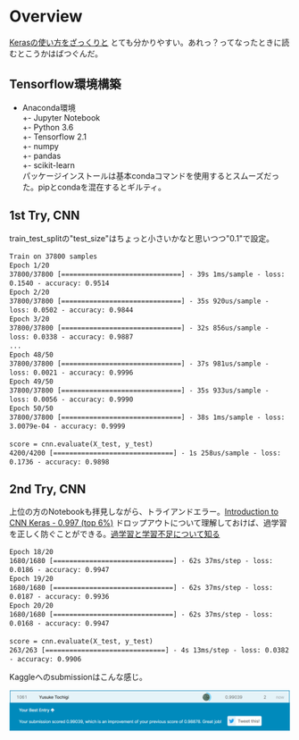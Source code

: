 # Overview
[Kerasの使い方をざっくりと](http://marupeke296.com/IKDADV_DL_No2_Keras.html) とても分かりやすい。あれっ？ってなったときに読むとこうかはばつぐんだ。
## Tensorflow環境構築
- Anaconda環境  
 +- Jupyter Notebook  
 +- Python 3.6  
 +- Tensorflow 2.1  
 +- numpy  
 +- pandas  
 +- scikit-learn   
パッケージインストールは基本condaコマンドを使用するとスムーズだった。pipとcondaを混在するとギルティ。

## 1st Try, CNN
train_test_splitの"test_size"はちょっと小さいかなと思いつつ"0.1"で設定。
```
Train on 37800 samples
Epoch 1/20
37800/37800 [==============================] - 39s 1ms/sample - loss: 0.1540 - accuracy: 0.9514
Epoch 2/20
37800/37800 [==============================] - 35s 920us/sample - loss: 0.0502 - accuracy: 0.9844
Epoch 3/20
37800/37800 [==============================] - 32s 856us/sample - loss: 0.0338 - accuracy: 0.9887
...
Epoch 48/50
37800/37800 [==============================] - 37s 981us/sample - loss: 0.0021 - accuracy: 0.9996
Epoch 49/50
37800/37800 [==============================] - 35s 933us/sample - loss: 0.0056 - accuracy: 0.9990
Epoch 50/50
37800/37800 [==============================] - 38s 1ms/sample - loss: 3.0079e-04 - accuracy: 0.9999

score = cnn.evaluate(X_test, y_test)
4200/4200 [==============================] - 1s 258us/sample - loss: 0.1736 - accuracy: 0.9898
```


## 2nd Try, CNN
上位の方のNotebookも拝見しながら、トライアンドエラー。[Introduction to CNN Keras - 0.997 (top 6%)](https://www.kaggle.com/yassineghouzam/introduction-to-cnn-keras-0-997-top-6)
ドロップアウトについて理解しておけば、過学習を正しく防ぐことができる。[過学習と学習不足について知る](https://www.tensorflow.org/tutorials/keras/overfit_and_underfit?hl=ja)
```
Epoch 18/20
1680/1680 [==============================] - 62s 37ms/step - loss: 0.0186 - accuracy: 0.9947
Epoch 19/20
1680/1680 [==============================] - 62s 37ms/step - loss: 0.0187 - accuracy: 0.9936
Epoch 20/20
1680/1680 [==============================] - 62s 37ms/step - loss: 0.0168 - accuracy: 0.9947

score = cnn.evaluate(X_test, y_test)
263/263 [==============================] - 4s 13ms/step - loss: 0.0382 - accuracy: 0.9906
```
Kaggleへのsubmissionはこんな感じ。
<p align="center">
  <img width="600" src="https://github.com/hayatochigi/images/blob/master/Kaggle/kaggle_digit_2nd.PNG">
</p>
